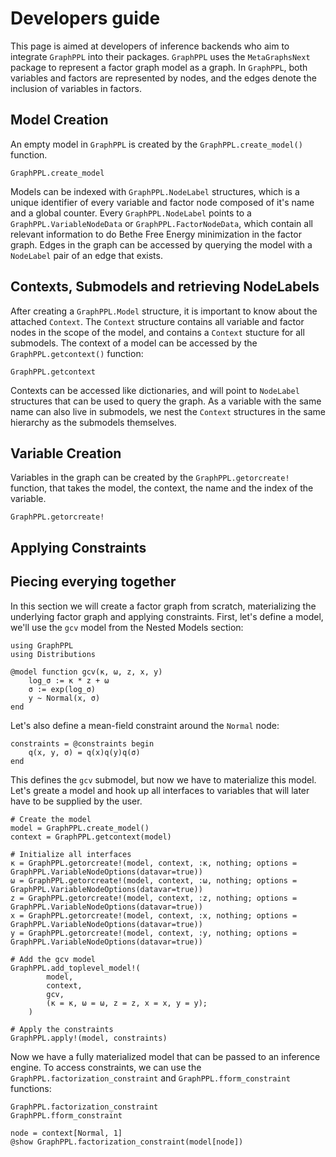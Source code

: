 # Developers guide

This page is aimed at developers of inference backends who aim to integrate `GraphPPL` into their packages. `GraphPPL` uses the `MetaGraphsNext` package to represent a factor graph model as a graph. In `GraphPPL`, both variables and factors are represented by nodes, and the edges denote the inclusion of variables in factors.

## Model Creation
An empty model in `GraphPPL` is created by the `GraphPPL.create_model()` function.
```@docs
GraphPPL.create_model
```
Models can be indexed with `GraphPPL.NodeLabel` structures, which is a unique identifier of every variable and factor node composed of it's name and a global counter. Every `GraphPPL.NodeLabel` points to a `GraphPPL.VariableNodeData` or `GraphPPL.FactorNodeData`, which contain all relevant information to do Bethe Free Energy minimization in the factor graph. Edges in the graph can be accessed by querying the model with a `NodeLabel` pair of an edge that exists.
## Contexts, Submodels and retrieving NodeLabels
After creating a `GraphPPL.Model` structure, it is important to know about the attached `Context`. The `Context` structure contains all variable and factor nodes in the scope of the model, and contains a `Context` stucture for all submodels. The context of a model can be accessed by the `GraphPPL.getcontext()` function:
```@docs
GraphPPL.getcontext
```

Contexts can be accessed like dictionaries, and will point to `NodeLabel` structures that can be used to query the graph. As a variable with the same name can also live in submodels, we nest the `Context` structures in the same hierarchy as the submodels themselves.

## Variable Creation
Variables in the graph can be created by the `GraphPPL.getorcreate!` function, that takes the model, the context, the name and the index of the variable.
```@docs
GraphPPL.getorcreate!
```

## Applying Constraints

## Piecing everying together
In this section we will create a factor graph from scratch, materializing the underlying factor graph and applying constraints.
First, let's define a model, we'll use the `gcv` model from the Nested Models section:
``` @example dev-guide
using GraphPPL
using Distributions

@model function gcv(κ, ω, z, x, y)
    log_σ := κ * z + ω
    σ := exp(log_σ)
    y ~ Normal(x, σ)
end
```
Let's also define a mean-field constraint around the `Normal` node:
``` @example dev-guide
constraints = @constraints begin
    q(x, y, σ) = q(x)q(y)q(σ)
end
```
This defines the `gcv` submodel, but now we have to materialize this model. Let's greate a model and hook up all interfaces to variables that will later have to be supplied by the user.
```@example dev-guide
# Create the model
model = GraphPPL.create_model()
context = GraphPPL.getcontext(model)

# Initialize all interfaces
κ = GraphPPL.getorcreate!(model, context, :κ, nothing; options = GraphPPL.VariableNodeOptions(datavar=true))
ω = GraphPPL.getorcreate!(model, context, :ω, nothing; options = GraphPPL.VariableNodeOptions(datavar=true))
z = GraphPPL.getorcreate!(model, context, :z, nothing; options = GraphPPL.VariableNodeOptions(datavar=true))
x = GraphPPL.getorcreate!(model, context, :x, nothing; options = GraphPPL.VariableNodeOptions(datavar=true))
y = GraphPPL.getorcreate!(model, context, :y, nothing; options = GraphPPL.VariableNodeOptions(datavar=true))

# Add the gcv model
GraphPPL.add_toplevel_model!(
        model,
        context,
        gcv,
        (κ = κ, ω = ω, z = z, x = x, y = y);
    )

# Apply the constraints
GraphPPL.apply!(model, constraints)
```
Now we have a fully materialized model that can be passed to an inference engine. To access constraints, we can use the `GraphPPL.factorization_constraint` and `GraphPPL.fform_constraint` functions:
```@docs
GraphPPL.factorization_constraint
GraphPPL.fform_constraint
```
```@example dev-guide
node = context[Normal, 1]
@show GraphPPL.factorization_constraint(model[node])
```